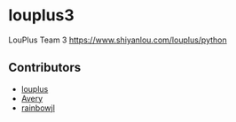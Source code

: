 # louplus3
LouPlus Team 3 https://www.shiyanlou.com/louplus/python

## Contributors

* [louplus](https://github.com/louplus)
* [Avery](https://github.com/wuqize)
* [rainbowjl](https://github.com/rainbowjlinux)
